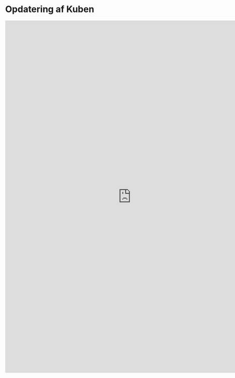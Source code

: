 # Opdatering af Kuben

<!-- Embed iFrame. word-doc: "CHRU_HRKube_opdatering.docx" på OneDrive-->
<center>
<iframe src="https://regionh-my.sharepoint.com/personal/stefan_sajin-henningsen_regionh_dk/_layouts/15/Doc.aspx?sourcedoc={44233ebe-3fd4-4653-8a56-9f3cd4fc6a0a}&action=embedview&wdEmbedCode=0&wdPrint=0&wdToolbar=FALSE&wdDownloadButton=FALSE" height="1120" width="800" frameborder="0" seamless="yes"></iframe>
</center>

<!-- Udkommenteret til fordel for iFrame
## Generelt flow
![Flow](https://raw.githubusercontent.com/DataOgDigitalisering/dokumentation/master/Images/OpdateringKube.png)

## Kuben
Når der skal lægges ændringer op i selve kube-definitionen, så kontaktes CØK (Morten & Christopher), der så vil overføre Kube-definitionerne fra udviklingsserveren til produktionsserveren.
NB: Her er det vigtigt, at man sørger for at overføre evt. nye tabeller eller views fra udviklingsserveren til produktionsserveren, da Kuben ellers vil fejle, når den skal genberegnes. 

## Tabeller
Udover at en ny Kube-definition vil fejle i produktion uden en evt. ny tabel, så skal man være opmærksom på om en ny tabel bliver opdateret dagligt. 

Igen er det CØK, der skal sørge for at den nye tabel bliver er med i deres daglige SQL-job, der opdaterer alle tabellerne.
Tabellerne i udviklingsserveren opdateres ikke af sig selv. De opdateres manuelt ved behov ved at kopiere data fra produktionsserveren og overskrive den eksisterende data i udviklingsserveren. 
Script til at tjekke om tabeller er ens i PROD og UDV.
SØREN laver ændringer til COKP1, hvorefter Morten og Christopher overfører dem i deres daglige job til PROD.
## Views
Ændringer I View-definitioner gøres enkeltvis.  Morten og Christopher får at vide hvilket VIEW er ændret. De kopierer den nye VIEW-def fra UDV og lægger den over i PROD.
Script til at tjekke om VIEWS er ens i PROD og UDV.
## PowerBI
Opdateringer og udvikling i PowerBI bør først laves i udviklingsserveren, og så derefter lagt op i produktionsserveren. Der er adgang til at gøre dette uden CØK’s indblanding. Nogle gange kan mindre opdateringer dog fortages direkte i produktionsserveren, hvorfor at BI-filen i Udviklingsserveren med jævne mellemrum overskrives med filen fra produktionen.
-->
